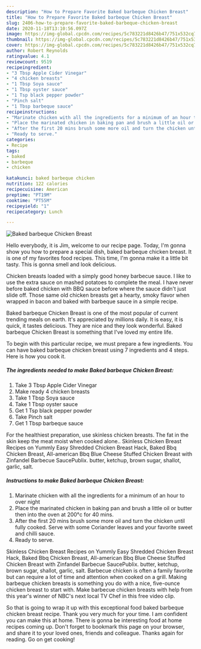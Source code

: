 ```yaml
---
description: "How to Prepare Favorite Baked barbeque Chicken Breast"
title: "How to Prepare Favorite Baked barbeque Chicken Breast"
slug: 2406-how-to-prepare-favorite-baked-barbeque-chicken-breast
date: 2020-11-18T13:10:56.097Z
image: https://img-global.cpcdn.com/recipes/5c783221d8426b47/751x532cq70/baked-barbeque-chicken-breast-recipe-main-photo.jpg
thumbnail: https://img-global.cpcdn.com/recipes/5c783221d8426b47/751x532cq70/baked-barbeque-chicken-breast-recipe-main-photo.jpg
cover: https://img-global.cpcdn.com/recipes/5c783221d8426b47/751x532cq70/baked-barbeque-chicken-breast-recipe-main-photo.jpg
author: Robert Reynolds
ratingvalue: 4.1
reviewcount: 9519
recipeingredient:
- "3 Tbsp Apple Cider Vinegar"
- "4 chicken breasts"
- "1 Tbsp Soya sauce"
- "1 Tbsp oyster sauce"
- "1 Tsp black pepper powder"
- "Pinch salt"
- "1 Tbsp barbeque sauce"
recipeinstructions:
- "Marinate chicken with all the ingredients for a minimum of an hour to over night"
- "Place the marinated chicken in baking pan and brush a little oil or butter then into the oven at 200°c for 40 mins."
- "After the first 20 mins brush some more oil and turn the chicken until fully cooked. Serve with some Coriander leaves and your favorite sweet and chilli sauce."
- "Ready to serve."
categories:
- Recipe
tags:
- baked
- barbeque
- chicken

katakunci: baked barbeque chicken 
nutrition: 122 calories
recipecuisine: American
preptime: "PT19M"
cooktime: "PT55M"
recipeyield: "1"
recipecategory: Lunch

---
```



![Baked barbeque Chicken Breast](https://img-global.cpcdn.com/recipes/5c783221d8426b47/751x532cq70/baked-barbeque-chicken-breast-recipe-main-photo.jpg)

Hello everybody, it is Jim, welcome to our recipe page. Today, I'm gonna show you how to prepare a special dish, baked barbeque chicken breast. It is one of my favorites food recipes. This time, I'm gonna make it a little bit tasty. This is gonna smell and look delicious.

Chicken breasts loaded with a simply good honey barbecue sauce. I like to use the extra sauce on mashed potatoes to complete the meal. I have never before baked chicken with BBQ sauce before where the sauce didn&#39;t just slide off. Those same old chicken breasts get a hearty, smoky flavor when wrapped in bacon and baked with barbeque sauce in a simple recipe.

Baked barbeque Chicken Breast is one of the most popular of current trending meals on earth. It's appreciated by millions daily. It is easy, it is quick, it tastes delicious. They are nice and they look wonderful. Baked barbeque Chicken Breast is something that I've loved my entire life.


To begin with this particular recipe, we must prepare a few ingredients. You can have baked barbeque chicken breast using 7 ingredients and 4 steps. Here is how you cook it.

<!--inarticleads1-->

##### The ingredients needed to make Baked barbeque Chicken Breast:

1. Take 3 Tbsp Apple Cider Vinegar
1. Make ready 4 chicken breasts
1. Take 1 Tbsp Soya sauce
1. Take 1 Tbsp oyster sauce
1. Get 1 Tsp black pepper powder
1. Take Pinch salt
1. Get 1 Tbsp barbeque sauce


For the healthiest preparation, use skinless chicken breasts. The fat in the skin keep the meat moist when cooked alone.. Skinless Chicken Breast Recipes on Yummly Easy Shredded Chicken Breast Hack, Baked Bbq Chicken Breast, All-american Bbq Blue Cheese Stuffed Chicken Breast with Zinfandel Barbecue SaucePublix. butter, ketchup, brown sugar, shallot, garlic, salt. 

<!--inarticleads2-->

##### Instructions to make Baked barbeque Chicken Breast:

1. Marinate chicken with all the ingredients for a minimum of an hour to over night
1. Place the marinated chicken in baking pan and brush a little oil or butter then into the oven at 200°c for 40 mins.
1. After the first 20 mins brush some more oil and turn the chicken until fully cooked. Serve with some Coriander leaves and your favorite sweet and chilli sauce.
1. Ready to serve.


Skinless Chicken Breast Recipes on Yummly Easy Shredded Chicken Breast Hack, Baked Bbq Chicken Breast, All-american Bbq Blue Cheese Stuffed Chicken Breast with Zinfandel Barbecue SaucePublix. butter, ketchup, brown sugar, shallot, garlic, salt. Barbecue chicken is often a family favorite but can require a lot of time and attention when cooked on a grill. Making barbeque chicken breasts is something you do with a nice, five-ounce chicken breast to start with. Make barbecue chicken breasts with help from this year&#39;s winner of NBC&#39;s next local TV Chef in this free video clip. 

So that is going to wrap it up with this exceptional food baked barbeque chicken breast recipe. Thank you very much for your time. I am confident you can make this at home. There is gonna be interesting food at home recipes coming up. Don't forget to bookmark this page on your browser, and share it to your loved ones, friends and colleague. Thanks again for reading. Go on get cooking!
